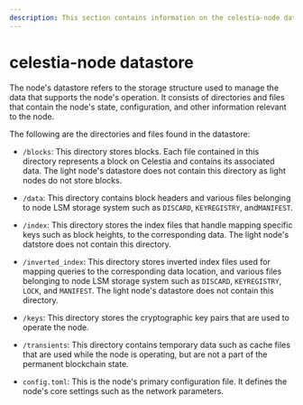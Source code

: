 ```yaml
---
description: This section contains information on the celestia-node datastore and its contents.
---
```


# celestia-node datastore

The node's datastore refers to the storage structure
used to manage the data that supports the node's operation.
It consists of directories and files that contain the node's state,
configuration, and other information relevant to the node.

The following are the directories and files found in the datastore:

- `/blocks`: This directory stores blocks. Each file contained in this directory
represents a block on Celestia and contains its associated data. The light node's datastore does not contain this directory as light nodes do not store blocks.

- `/data`: This directory contains block headers and various files belonging to node LSM storage system such as `DISCARD`, `KEYREGISTRY`, and`MANIFEST`.

- `/index`: This directory stores the index files that handle mapping specific keys such as block heights, to the corresponding data. The light node's datstore does not contain this directory.

- `/inverted_index`: This directory stores inverted index files used for mapping queries to the corresponding data location, and various files belonging to node LSM storage system such as `DISCARD`, `KEYREGISTRY`, `LOCK`, and `MANIFEST`. The light node's datastore does not contain this directory.
  
- `/keys`: This directory stores the cryptographic key pairs that are used to operate the node.

- `/transients`: This directory contains temporary data such as cache files
that are used while the node is operating, but are not a part of the permanent blockchain state.

- `config.toml`: This is the node's primary configuration file. It defines the node's core settings such as the network parameters.